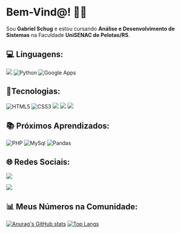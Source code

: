 # Bem-Vind@! 👋🙂

<p> Sou <b>Gabriel Schug</b> e estou cursando <b>Análise e Desenvolvimento de Sistemas</b> na Faculdade <b>UniSENAC de Pelotas/RS</b>.


## 💻 Linguagens:

<a target="_blank" href="https://www.cursoemvideo.com/validacao-de-certificado/?codigo=E0184-6C61-1
"><img src="https://img.shields.io/badge/JavaScript-F7DF1E.svg?style=for-the-badge&logo=JavaScript&logoColor=black"></a>
![Python](https://img.shields.io/badge/python-3670A0?style=for-the-badge&logo=python&logoColor=ffdd54)
![Google Apps](https://img.shields.io/badge/Google%20Apps%20Script-4285F4.svg?style=for-the-badge&logo=Google-Apps-Script&logoColor=white)

## 🤖Tecnologias:

![HTML5](https://img.shields.io/badge/HTML5-E34F26.svg?style=for-the-badge&logo=HTML5&logoColor=white)
![CSS3](https://img.shields.io/badge/css3-%231572B6.svg?style=for-the-badge&logo=css3&logoColor=white)
<a target="_blank" href="https://www.cursoemvideo.com/validacao-de-certificado/?codigo=E0184-A18C-9#google_vignette"><img src="https://img.shields.io/badge/git-%23F05033.svg?style=for-the-badge&logo=git&logoColor=white"></a>
<a target="_blank" href="https://www.cursoemvideo.com/validacao-de-certificado/?codigo=E0184-A18C-9#google_vignette"><img src="https://img.shields.io/badge/github-%23121011.svg?style=for-the-badge&logo=github&logoColor=white"></a>
<a target="_blank" href="https://www.udemy.com/certificate/UC-d15ed6a4-f115-4691-bd78-16a64b84734a/"><img src="https://img.shields.io/badge/power_bi-F2C811?style=for-the-badge&logo=powerbi&logoColor=black"></a>


## 📚 Próximos Aprendizados:


![PHP](https://img.shields.io/badge/PHP-777BB4.svg?style=for-the-badge&logo=PHP&logoColor=white)
![MySql](https://img.shields.io/badge/MySQL-4479A1.svg?style=for-the-badge&logo=MySQL&logoColor=white)
![Pandas](https://img.shields.io/badge/pandas-150458.svg?style=for-the-badge&logo=pandas&logoColor=white)


## 🌐 Redes Sociais:

<a target="_blank" href="https://www.linkedin.com/in/gabrielschug/" rel="nofollow"><img src="https://camo.githubusercontent.com/7fee771b415a6f144501304c2c4074aa62a0dd96ddc0f8c0aafd95ac0af584c1/68747470733a2f2f696d672e736869656c64732e696f2f62616467652f2d4c696e6b6564496e2d2532333030373742353f7374796c653d666f722d7468652d6261646765266c6f676f3d6c696e6b6564696e266c6f676f436f6c6f723d7768697465" data-canonical-src="https://img.shields.io/badge/-LinkedIn-%230077B5?style=for-the-badge&amp;logo=linkedin&amp;logoColor=white" style="max-width: 100%;"></a>

<a target="_blank" href=" https://gabrielschug.netlify.app/" rel="nofollow"><img src="https://img.shields.io/badge/Portfolio-%23000000.svg?style=for-the-badge&logo=firefox&logoColor=#FF7139"></a>




## 📊 Meus Números na Comunidade:

[![Anurag's GitHub stats](https://github-readme-stats.vercel.app/api?username=gabrielschug&show_icons=true)](https://github.com/anuraghazra/github-readme-stats)
[![Top Langs](https://github-readme-stats.vercel.app/api/top-langs/?username=gabrielschug&layout=donut)](https://github.com/anuraghazra/github-readme-stats)
